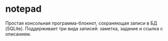 # notepad
Простая консольная программа-блокнот, сохраняющая записи в БД (SQLite). Поддерживает три вида записей: заметка, задание и ссылка с описанием.

